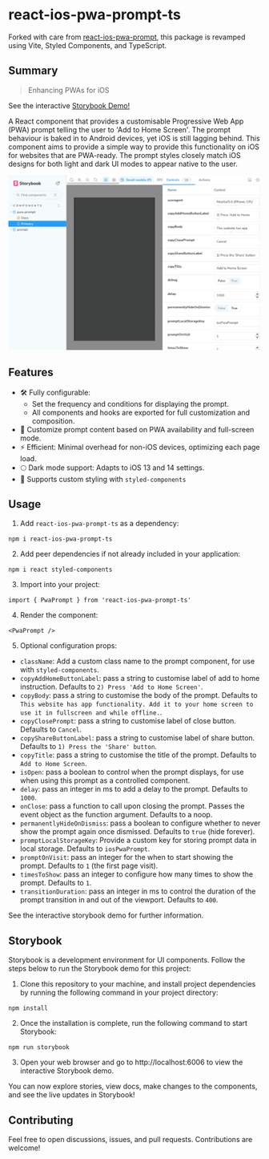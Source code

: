 # react-ios-pwa-prompt-ts

Forked with care from [react-ios-pwa-prompt](https://github.com/chrisdancee/react-ios-pwa-prompt), this package is revamped using Vite, Styled Components, and TypeScript.

## Summary

> Enhancing PWAs for iOS

See the interactive [Storybook Demo!](https://thenick775.github.io/react-ios-pwa-prompt-ts/)

A React component that provides a customisable Progressive Web App (PWA) prompt telling the user to 'Add to Home Screen'. The prompt behaviour is baked in to Android devices, yet iOS is still lagging behind. This component aims to provide a simple way to provide this functionality on iOS for websites that are PWA-ready. The prompt styles closely match iOS designs for both light and dark UI modes to appear native to the user.

![react-ios-pwa-prompt-ts storybook](./readme-graphics/react-ios-pwa-prompt-ts.gif)

## Features

- 🛠 Fully configurable:
  - Set the frequency and conditions for displaying the prompt.
  - All components and hooks are exported for full customization and composition.
- 📃 Customize prompt content based on PWA availability and full-screen mode.
- ⚡️ Efficient: Minimal overhead for non-iOS devices, optimizing each page load.
- 🌕 Dark mode support: Adapts to iOS 13 and 14 settings.
- 🎨 Supports custom styling with `styled-components`

## Usage

1. Add `react-ios-pwa-prompt-ts` as a dependency:

```
npm i react-ios-pwa-prompt-ts
```

2. Add peer dependencies if not already included in your application:

```
npm i react styled-components
```

3. Import into your project:

```
import { PwaPrompt } from 'react-ios-pwa-prompt-ts'
```

4. Render the component:

```
<PwaPrompt />
```

5. Optional configuration props:

- `className`: Add a custom class name to the prompt component, for use with `styled-components`.
- `copyAddHomeButtonLabel`: pass a string to customise label of add to home instruction. Defaults to `2) Press 'Add to Home Screen'`.
- `copyBody`: pass a string to customise the body of the prompt. Defaults to `This website has app functionality. Add it to your home screen to use it in fullscreen and while offline.`.
- `copyClosePrompt`: pass a string to customise label of close button. Defaults to `Cancel`.
- `copyShareButtonLabel`: pass a string to customise label of share button. Defaults to `1) Press the 'Share' button`.
- `copyTitle`: pass a string to customise the title of the prompt. Defaults to `Add to Home Screen`.
- `isOpen`: pass a boolean to control when the prompt displays, for use when using this prompt as a controlled component.
- `delay`: pass an integer in ms to add a delay to the prompt. Defaults to `1000`.
- `onClose`: pass a function to call upon closing the prompt. Passes the event object as the function argument. Defaults to a noop.
- `permanentlyHideOnDismiss`: pass a boolean to configure whether to never show the prompt again once dismissed. Defaults to `true` (hide forever).
- `promptLocalStorageKey`: Provide a custom key for storing prompt data in local storage. Defaults to `iosPwaPrompt`.
- `promptOnVisit`: pass an integer for the when to start showing the prompt. Defaults to `1` (the first page visit).
- `timesToShow`: pass an integer to configure how many times to show the prompt. Defaults to `1`.
- `transitionDuration`: pass an integer in ms to control the duration of the prompt transition in and out of the viewport. Defaults to `400`.

See the interactive storybook demo for further information.

## Storybook

Storybook is a development environment for UI components. Follow the steps below to run the Storybook demo for this project:

1. Clone this repository to your machine, and install project dependencies by running the following command in your project directory:

```
npm install
```

2. Once the installation is complete, run the following command to start Storybook:

```
npm run storybook
```

3. Open your web browser and go to http://localhost:6006 to view the interactive Storybook demo.

You can now explore stories, view docs, make changes to the components, and see the live updates in Storybook!

## Contributing

Feel free to open discussions, issues, and pull requests. Contributions are welcome!
